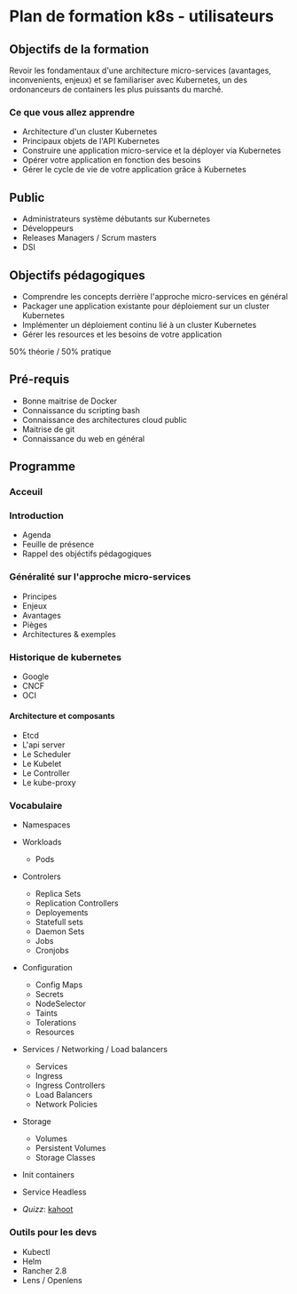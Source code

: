 # Plan de formation k8s - utilisateurs

## Objectifs de la formation

Revoir les fondamentaux d'une architecture micro-services (avantages, inconvenients, enjeux) et se familiariser avec Kubernetes, un des ordonanceurs de containers les plus puissants du marché.

### Ce que vous allez apprendre

* Architecture d'un cluster Kubernetes
* Principaux objets de l'API Kubernetes
* Construire une application micro-service et la déployer via Kubernetes
* Opérer votre application en fonction des besoins
* Gérer le cycle de vie de votre application grâce à Kubernetes

## Public

* Administrateurs système débutants sur Kubernetes
* Développeurs
* Releases Managers / Scrum masters
* DSI

## Objectifs pédagogiques

* Comprendre les concepts derrière l'approche micro-services en général
* Packager une application existante pour déploiement sur un cluster Kubernetes
* Implémenter un déploiement continu lié à un cluster Kubernetes
* Gérer les resources et les besoins de votre application

50% théorie / 50% pratique

## Pré-requis

* Bonne maitrise de Docker
* Connaissance du scripting bash
* Connaissance des architectures cloud public
* Maitrise de git
* Connaissance du web en général

## Programme

### Acceuil

### Introduction

* Agenda
* Feuille de présence
* Rappel des objéctifs pédagogiques

### Généralité sur l'approche micro-services

* Principes
* Enjeux
* Avantages
* Pièges
* Architectures & exemples

### Historique de kubernetes

* Google
* CNCF
* OCI

#### Architecture et composants

* Etcd
* L'api server
* Le Scheduler
* Le Kubelet
* Le Controller
* Le kube-proxy

### Vocabulaire

* Namespaces
* Workloads
  * Pods
* Controlers
  * Replica Sets
  * Replication Controllers
  * Deployements
  * Statefull sets
  * Daemon Sets
  * Jobs
  * Cronjobs
* Configuration
  * Config Maps
  * Secrets
  * NodeSelector
  * Taints
  * Tolerations
  * Resources
* Services / Networking / Load balancers
  * Services
  * Ingress
  * Ingress Controllers
  * Load Balancers
  * Network Policies
* Storage
  * Volumes
  * Persistent Volumes
  * Storage Classes
* Init containers
* Service Headless

* *Quizz*: [kahoot](https://play.kahoot.it/#/?quizId=f89b761c-06db-4b8d-8b71-b8ec9c153443)

### Outils pour les devs

* Kubectl
* Helm
* Rancher 2.8
* Lens / Openlens
